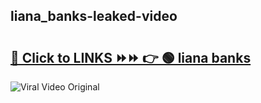 
 ## liana_banks-leaked-video 

# <h2><a href="https://clipsfans.com/liana_banks&ref=git">🔗 Click to LINKS ⏩⏩ 👉 🟢 liana banks </a></h2>

<a href="https://clipsfans.com/liana_banks&ref=git" rel="nofollow" data-target="animated-image.originalLink"><img src="https://i.ibb.co.com/xMMVF88/686577567.gif" alt="Viral Video Original" style="max-width: 100%; display: inline-block;" data-target="animated-image.originalImage"></a>
